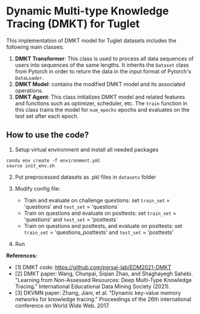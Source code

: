 # Dynamic Multi-type Knowledge Tracing (DMKT) for Tuglet

This implementation of DMKT model for Tuglet datasets includes the following main classes:

1. **DMKT Transformer**: This class is used to process all data sequences of users into sequences of the same lengths. It inherits the `Dataset` class from Pytorch in order to return the data in the input format of Pytorch's `DataLoader`.
2. **DMKT Model**: contains the modified DMKT model and its associated operations.
2. **DMKT Agent**: This class initializes DMKT model and related features and functions such as optimizer, scheduler, etc. The `train` function in this class trains the model for `num_epochs` epochs and evaluates on the test set after each epoch.


## How to use the code?
1. Setup virtual environment and install all needed packages 
```
conda env create -f environment.yml
source init_env.sh
```
2. Put preprocessed datasets as .pkl files in `datasets` folder
3. Modify config file:
    - Train and evaluate on challenge questions: set `train_set` = 'questions' and `test_set` = 'questions`
    - Train on questions and evaluate on posttests: set `train_set` = 'questions' and `test_set` = 'posttests`
    - Train on questions and posttests, and evaluate on posttests: set `train_set` = 'questions_posttests' and `test_set` = 'posttests'

4. Run 

**References:**

- [1] DMKT code: https://github.com/persai-lab/EDM2021-DMKT
- [2] DMKT paper: Wang, Chunpai, Siqian Zhao, and Shaghayegh Sahebi. "Learning from Non-Assessed Resources: Deep Multi-Type Knowledge Tracing." International Educational Data Mining Society (2021).
- [3] DKVMN paper: Zhang, Jiani, et al. "Dynamic key-value memory networks for knowledge tracing." Proceedings of the 26th international conference on World Wide Web. 2017.
